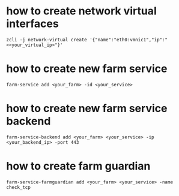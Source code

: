 # how to create network virtual interfaces

    zcli -j network-virtual create '{"name":"eth0:vmnic1","ip":"<<your_virtual_ip>"}'

# how to create new farm service
    farm-service add <your_farm> -id <your_service>
# how to create new farm service backend
    farm-service-backend add <your_farm> <your_service> -ip <your_backend_ip> -port 443
# how to create farm guardian    
    farm-service-farmguardian add <your_farm> <your_service> -name check_tcp
